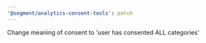 ```yaml
---
'@segment/analytics-consent-tools': patch
---
```


Change meaning of consent to 'user has consented ALL categories'
